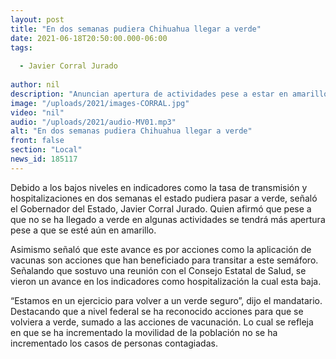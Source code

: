 ```yaml
---
layout: post
title: "En dos semanas pudiera Chihuahua llegar a verde"
date: 2021-06-18T20:50:00.000-06:00
tags:
  
  - Javier Corral Jurado
  
author: nil
description: "Anuncian apertura de actividades pese a estar en amarillo."
image: "/uploads/2021/images-CORRAL.jpg"
video: "nil"
audio: "/uploads/2021/audio-MV01.mp3"
alt: "En dos semanas pudiera Chihuahua llegar a verde"
front: false
section: "Local"
news_id: 185117
---
```


Debido a los bajos niveles en indicadores como la tasa de transmisión y hospitalizaciones en dos semanas el estado pudiera pasar a verde, señaló el Gobernador del Estado, Javier Corral Jurado. Quien afirmó que pese a que no se ha llegado a verde en algunas actividades se tendrá más apertura pese a que se esté aún en amarillo.

Asimismo señaló que este avance es por acciones como la aplicación de vacunas son acciones que han beneficiado para transitar a este semáforo. Señalando que sostuvo una reunión con el Consejo Estatal de Salud, se vieron un avance en los indicadores como hospitalización la cual esta baja.

“Estamos en un ejercicio para volver a un verde seguro”, dijo el mandatario. Destacando que a nivel federal se ha reconocido acciones para que se volviera a verde, sumado a las acciones de vacunación. Lo cual se refleja en que se ha incrementado la movilidad de la población no se ha incrementado los casos de personas contagiadas.
